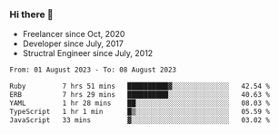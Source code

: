 ### Hi there 👋

- Freelancer since Oct, 2020
- Developer since July, 2017
- Structral Engineer since July, 2012

<!--START_SECTION:waka-->

```txt
From: 01 August 2023 - To: 08 August 2023

Ruby         7 hrs 51 mins   ██████████▓░░░░░░░░░░░░░░   42.54 %
ERB          7 hrs 29 mins   ██████████░░░░░░░░░░░░░░░   40.63 %
YAML         1 hr 28 mins    ██░░░░░░░░░░░░░░░░░░░░░░░   08.03 %
TypeScript   1 hr 1 min      █▒░░░░░░░░░░░░░░░░░░░░░░░   05.59 %
JavaScript   33 mins         ▓░░░░░░░░░░░░░░░░░░░░░░░░   03.02 %
```

<!--END_SECTION:waka-->
